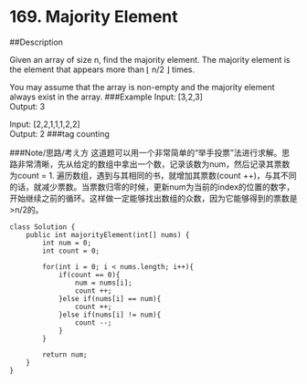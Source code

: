 # 169. Majority Element

##Description

Given an array of size n, find the majority element. The majority element is the element that appears more than ⌊ n/2 ⌋ times.

You may assume that the array is non-empty and the majority element always exist in the array.
###Example
Input: [3,2,3]  
Output: 3

Input: [2,2,1,1,1,2,2]  
Output: 2
###tag 
counting

###Note/思路/考え方
这道题可以用一个非常简单的“举手投票”法进行求解。思路非常清晰，先从给定的数组中拿出一个数，记录该数为num，然后记录其票数为count = 1. 遍历数组，遇到与其相同的书，就增加其票数(count ++)，与其不同的话，就减少票数。当票数归零的时候，更新num为当前的index的位置的数字，开始继续之前的循环。这样做一定能够找出数组的众数，因为它能够得到的票数是>n/2的。

    class Solution {
	    public int majorityElement(int[] nums) {
	        int num = 0;
	        int count = 0;
	        
	        for(int i = 0; i < nums.length; i++){
	            if(count == 0){
	                num = nums[i];
	                count ++;
	            }else if(nums[i] == num){
	                count ++;
	            }else if(nums[i] != num){
	                count --;
	            }
	        }
	        
	        return num;
	    }
    }
